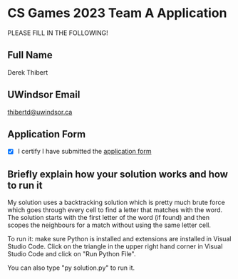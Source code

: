 # CS Games 2023 Team A Application

PLEASE FILL IN THE FOLLOWING!

## Full Name
Derek Thibert

## UWindsor Email
thibertd@uwindsor.ca

## Application Form
- [x] I certify I have submitted the [application form](https://forms.office.com/r/R4A1JyB3Xf)

## Briefly explain how your solution works and how to run it 

My solution uses a backtracking solution which is pretty much brute force which goes through every cell to find a letter that matches with the word. The solution starts with the first letter of the word (if found) and then scopes the neighbours for a match without using the same letter cell.

To run it: make sure Python is installed and extensions are installed in Visual Studio Code. Click on the triangle in the upper right hand corner in Visual Studio Code and click on "Run Python File".

You can also type "py solution.py" to run it.
